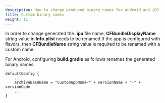 ```yaml
---
description: How to change produced binary names for Android and iOS
title: Custom binary names
weight: 11
---
```


In order to change generated the **.ipa** file name, **CFBundleDisplayName** string value in **Info.plist** needs to be renamed.If the app is configured with flavors, then **CFBundleName** string value is required to be renamed with a custom name.


For Android, configuring **build.gradle** as follows renames the generated binary names:

``` 
defaultConfig {
    ...
    archiveBaseName = "CustomAppName-" + versionName + "-" + versionCode
    ...
}
```